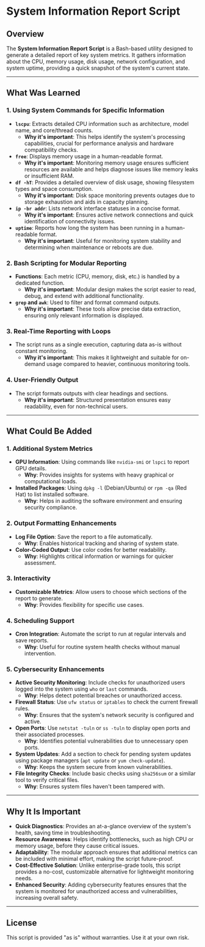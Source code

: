 # System Information Report Script

## Overview
The **System Information Report Script** is a Bash-based utility designed to generate a detailed report of key system metrics. It gathers information about the CPU, memory usage, disk usage, network configuration, and system uptime, providing a quick snapshot of the system's current state.

---

## What Was Learned

### **1. Using System Commands for Specific Information**
- **`lscpu`**: Extracts detailed CPU information such as architecture, model name, and core/thread counts.
  - **Why it's important**: This helps identify the system's processing capabilities, crucial for performance analysis and hardware compatibility checks.
- **`free`**: Displays memory usage in a human-readable format.
  - **Why it's important**: Monitoring memory usage ensures sufficient resources are available and helps diagnose issues like memory leaks or insufficient RAM.
- **`df -hT`**: Provides a detailed overview of disk usage, showing filesystem types and space consumption.
  - **Why it's important**: Disk space monitoring prevents outages due to storage exhaustion and aids in capacity planning.
- **`ip -br addr`**: Lists network interface statuses in a concise format.
  - **Why it's important**: Ensures active network connections and quick identification of connectivity issues.
- **`uptime`**: Reports how long the system has been running in a human-readable format.
  - **Why it's important**: Useful for monitoring system stability and determining when maintenance or reboots are due.

### **2. Bash Scripting for Modular Reporting**
- **Functions**: Each metric (CPU, memory, disk, etc.) is handled by a dedicated function.
  - **Why it's important**: Modular design makes the script easier to read, debug, and extend with additional functionality.
- **`grep` and `awk`**: Used to filter and format command outputs.
  - **Why it's important**: These tools allow precise data extraction, ensuring only relevant information is displayed.

### **3. Real-Time Reporting with Loops**
- The script runs as a single execution, capturing data as-is without constant monitoring.
  - **Why it's important**: This makes it lightweight and suitable for on-demand usage compared to heavier, continuous monitoring tools.

### **4. User-Friendly Output**
- The script formats outputs with clear headings and sections.
  - **Why it's important**: Structured presentation ensures easy readability, even for non-technical users.

---

## What Could Be Added

### **1. Additional System Metrics**
- **GPU Information**: Using commands like `nvidia-smi` or `lspci` to report GPU details.
  - **Why**: Provides insights for systems with heavy graphical or computational loads.
- **Installed Packages**: Using `dpkg -l` (Debian/Ubuntu) or `rpm -qa` (Red Hat) to list installed software.
  - **Why**: Helps in auditing the software environment and ensuring security compliance.

### **2. Output Formatting Enhancements**
- **Log File Option**: Save the report to a file automatically.
  - **Why**: Enables historical tracking and sharing of system state.
- **Color-Coded Output**: Use color codes for better readability.
  - **Why**: Highlights critical information or warnings for quicker assessment.

### **3. Interactivity**
- **Customizable Metrics**: Allow users to choose which sections of the report to generate.
  - **Why**: Provides flexibility for specific use cases.

### **4. Scheduling Support**
- **Cron Integration**: Automate the script to run at regular intervals and save reports.
  - **Why**: Useful for routine system health checks without manual intervention.

### **5. Cybersecurity Enhancements**
- **Active Security Monitoring**: Include checks for unauthorized users logged into the system using `who` or `last` commands.
  - **Why**: Helps detect potential breaches or unauthorized access.
- **Firewall Status**: Use `ufw status` or `iptables` to check the current firewall rules.
  - **Why**: Ensures that the system's network security is configured and active.
- **Open Ports**: Use `netstat -tuln` or `ss -tuln` to display open ports and their associated processes.
  - **Why**: Identifies potential vulnerabilities due to unnecessary open ports.
- **System Updates**: Add a section to check for pending system updates using package managers (`apt update` or `yum check-update`).
  - **Why**: Keeps the system secure from known vulnerabilities.
- **File Integrity Checks**: Include basic checks using `sha256sum` or a similar tool to verify critical files.
  - **Why**: Ensures system files haven't been tampered with.

---

## Why It Is Important
- **Quick Diagnostics**: Provides an at-a-glance overview of the system's health, saving time in troubleshooting.
- **Resource Awareness**: Helps identify bottlenecks, such as high CPU or memory usage, before they cause critical issues.
- **Adaptability**: The modular approach ensures that additional metrics can be included with minimal effort, making the script future-proof.
- **Cost-Effective Solution**: Unlike enterprise-grade tools, this script provides a no-cost, customizable alternative for lightweight monitoring needs.
- **Enhanced Security**: Adding cybersecurity features ensures that the system is monitored for unauthorized access and vulnerabilities, increasing overall safety.

---

## License
This script is provided "as is" without warranties. Use it at your own risk.

